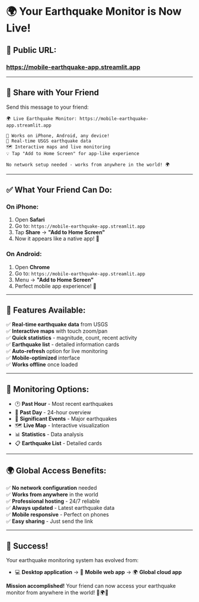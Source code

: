 # 🌍 Your Earthquake Monitor is Now Live!

## 🚀 **Public URL:** 
### https://mobile-earthquake-app.streamlit.app

---

## 📱 **Share with Your Friend**

Send this message to your friend:

```
🌍 Live Earthquake Monitor: https://mobile-earthquake-app.streamlit.app

📱 Works on iPhone, Android, any device!
🔄 Real-time USGS earthquake data
🗺️ Interactive maps and live monitoring
💡 Tap "Add to Home Screen" for app-like experience

No network setup needed - works from anywhere in the world! 🌍
```

---

## ✅ **What Your Friend Can Do:**

### **On iPhone:**
1. Open **Safari**
2. Go to: `https://mobile-earthquake-app.streamlit.app`
3. Tap **Share** → **"Add to Home Screen"**
4. Now it appears like a native app! 📱

### **On Android:**
1. Open **Chrome**
2. Go to: `https://mobile-earthquake-app.streamlit.app`
3. Menu → **"Add to Home Screen"**
4. Perfect mobile app experience! 🤖

---

## 🌟 **Features Available:**

✅ **Real-time earthquake data** from USGS  
✅ **Interactive maps** with touch zoom/pan  
✅ **Quick statistics** - magnitude, count, recent activity  
✅ **Earthquake list** - detailed information cards  
✅ **Auto-refresh** option for live monitoring  
✅ **Mobile-optimized** interface  
✅ **Works offline** once loaded  

---

## 🎯 **Monitoring Options:**

- 🕐 **Past Hour** - Most recent earthquakes
- 📅 **Past Day** - 24-hour overview  
- 🌊 **Significant Events** - Major earthquakes
- 🗺️ **Live Map** - Interactive visualization
- 📊 **Statistics** - Data analysis
- 📋 **Earthquake List** - Detailed cards

---

## 🌍 **Global Access Benefits:**

✅ **No network configuration** needed  
✅ **Works from anywhere** in the world  
✅ **Professional hosting** - 24/7 reliable  
✅ **Always updated** - Latest earthquake data  
✅ **Mobile responsive** - Perfect on phones  
✅ **Easy sharing** - Just send the link  

---

## 🎉 **Success!**

Your earthquake monitoring system has evolved from:
- 💻 **Desktop application** → 📱 **Mobile web app** → 🌍 **Global cloud app**

**Mission accomplished!** Your friend can now access your earthquake monitor from anywhere in the world! 🚀🌍📱